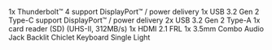 1x Thunderbolt™ 4 support DisplayPort™ / power delivery
1x USB 3.2 Gen 2 Type-C support DisplayPort™ / power delivery
2x USB 3.2 Gen 2 Type-A
1x card reader (SD) (UHS-II, 312MB/s)
1x HDMI 2.1 FRL
1x 3.5mm Combo Audio Jack
Backlit Chiclet Keyboard Single Light
